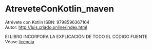 # AtreveteConKotlin_maven

Atrévete con Kotlin ISBN: 9798596367164 <br>
Autor: http://luis.criado.online/index.html

El LIBRO INCORPORA LA EXPLICACIÓN DE TODO EL CÓDIGO FUENTE <br>
Véase [licencia](licencia.md)


